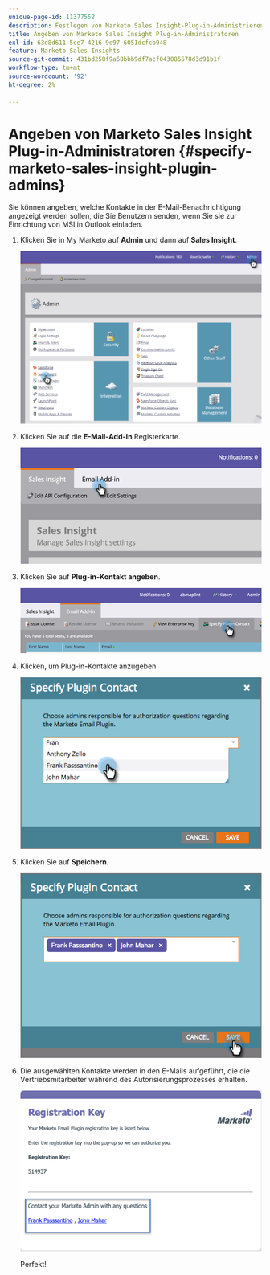 ```yaml
---
unique-page-id: 11377552
description: Festlegen von Marketo Sales Insight-Plug-in-Administrierenden - Marketo-Dokumente - Produktdokumentation
title: Angeben von Marketo Sales Insight Plug-in-Administratoren
exl-id: 63d8d611-5ce7-4216-9e97-6051dcfcb948
feature: Marketo Sales Insights
source-git-commit: 431bd258f9a68bbb9df7acf043085578d3d91b1f
workflow-type: tm+mt
source-wordcount: '92'
ht-degree: 2%

---
```


# Angeben von Marketo Sales Insight Plug-in-Administratoren {#specify-marketo-sales-insight-plugin-admins}

Sie können angeben, welche Kontakte in der E-Mail-Benachrichtigung angezeigt werden sollen, die Sie Benutzern senden, wenn Sie sie zur Einrichtung von MSI in Outlook einladen.

1. Klicken Sie in My Marketo auf **Admin** und dann auf **Sales Insight**.

   ![](assets/image2016-7-25-14-3a12-3a59.png)

1. Klicken Sie auf die **E-Mail-Add-In** Registerkarte.

   ![](assets/image2016-7-25-14-3a2-3a53.png)

1. Klicken Sie auf **Plug-in-Kontakt angeben**.

   ![](assets/image2016-7-25-14-3a7-3a27.png)

1. Klicken, um Plug-in-Kontakte anzugeben.

   ![](assets/image2016-8-25-11-3a21-3a38.png)

1. Klicken Sie auf **Speichern**.

   ![](assets/image2016-8-25-11-3a17-3a7.png)

1. Die ausgewählten Kontakte werden in den E-Mails aufgeführt, die die Vertriebsmitarbeiter während des Autorisierungsprozesses erhalten.

   ![](assets/image2016-8-25-11-3a33-3a33.png)

   Perfekt!
